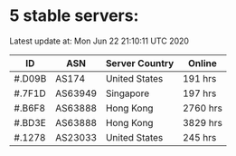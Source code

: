 # 5 stable servers:

Latest update at: Mon Jun 22 21:10:11 UTC 2020

| ID | ASN | Server Country | Online |
| -- | --- | -------------- | ------ |
| #.D09B | AS174 | United States | 191 hrs |
| #.7F1D | AS63949 | Singapore | 197 hrs |
| #.B6F8 | AS63888 | Hong Kong | 2760 hrs |
| #.BD3E | AS63888 | Hong Kong | 3829 hrs |
| #.1278 | AS23033 | United States | 245 hrs |


